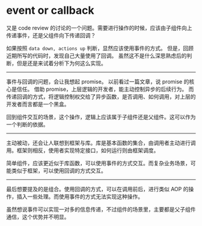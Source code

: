 # event or callback

又是 code review 的讨论的一个问题。需要进行操作的时候，应该由子组件向上传递事件，还是父组件向下传递回调？

如果按照 `data down, actions up` 判断，显然应该使用事件的方式。
但是，回顾近期所写的代码时，发现自己大量使用了回调。
虽然这不是什么深思熟虑后的判断，但是还是来试着分析下为何这么实现。

---

事件与回调的问题，会让我想起 promise。
以前看过一篇文章，说 promise 的核心是信任。
借助 promise，上层逻辑的开发者，能主动控制异步的后续行为。
而传递回调的方式，将逻辑控制权交给了异步函数，是否调用、如何调用，对上层的开发者而言都是一个黑盒。

回到组件交互的场景，这个操作，逻辑上应该属于子组件还是父组件。这可以作为一个判断的依据。

---

主动被动，还会让人联想到框架与库。库是基本函数的集合，由调用者主动进行调用。框架则相反，使用者实现特定接口，如何运行则由框架调度。

简单组件，应该更近似于库函数，可以使用事件的方式交互。而复杂业务场景，可能类似于框架，可以使用回调的方式交互。

---

最后想要提及的是组合。使用回调的方式，可以在调用前后，进行类似 AOP 的操作，插入一些处理。而使用事件的方式无法实现这种操作。

虽然想说事件可以实现一对多的信息传递，不过组件的场景里，主要都是父子组件通信，这个优势并不明显。

